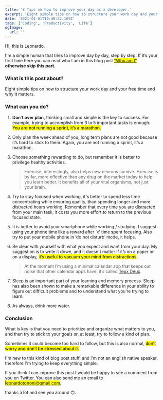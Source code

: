 ```yaml
---
title: '8 Tips on how to improve your day as a developer.'
excerpt: 'Eight simple tips on how to structure your work day and your free time.'
date: '2021-01-01T10:40:32.169Z'
tags: ['Coding', 'Productivity', 'Life']
ogImage:
  url: ''
---
```


Hi, this is Leonardo.

I'm a simple human that tries to improve day by day, step by step. If it’s your first time here you can read who I am in this blog post <mark>[“Who am I”](https://www.leonardotononi.com/posts/my-presentation)</mark>, <strong>otherwise skip this part.</strong>

### What is this post about?

Eight simple tips on how to structure your work day and your free time and why it matters.

### What can you do?

1. <strong>Don’t over plan</strong>, thinking small and simple is the key to success. For example, trying to accomplish from 3 to 5 important tasks is enough. <mark>You are not running a sprint, it’s a marathon.</mark>
2. Only plan the week ahead of you, long term plans are not good because it’s hard to stick to them. Again, you are not running a sprint, it’s a marathon.
3. Choose something rewarding to do, but remember it is better to privilege healthy activities.

   > Exercise, interestingly, also helps new neurons survive. Exercise is by far, more effective than any drug on the market today to help you learn better. It benefits all of your vital organisms, not just your brain.

4. Try to stay focused when working, it's better to spend less time concentrating while ensuring quality, than spending longer and more distracted hours working. Remember that every time you are distracted from your main task, it costs you more effort to return to the previous focused state.
5. It is better to avoid your smartphone while working / studying. I suggest using your phone time like a reward after ‘x’ time spent focusing. Also try to put your mobile phone in ‘do not disturb’ mode, it helps.
6. Be clear with yourself with what you expect and want from your day. My suggestion is to write it down, and it doesn't matter if it’s on a paper or on a display, <mark>it’s useful to vacuum your mind from distractions</mark>.

   > At the moment I’m using a minimal calendar app that keeps out noise that other calendar apps have, it’s called [Teux Deux](https://teuxdeux.com/).

7. Sleep is an important part of your learning and memory process. Sleep has also been shown to make a remarkable difference in your ability to figure out difficult problems and to understand what you're trying to learn.
8. As always, drink more water.

### Conclusion

What is key is that you need to prioritize and organize what matters to you, and then try to stick to your goals or, at least, try to follow a kind of plan.

Sometimes it could become too hard to follow, but this is also normal, <mark>don’t worry and don’t be stressed about it.</mark>

I'm new to this kind of blog post stuff, and I'm not an english native speaker, therefore I'm trying to keep everything simple.

If you think I can improve this post I would be happy to see a comment from you on Twitter. You can also send me an email to <mark>leonardotononi@gmail.com</mark>,

thanks a lot and see you around 🙃.
